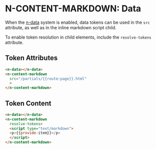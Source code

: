 # N-CONTENT-MARKDOWN: Data

When the [n-data](/components/n-data) system is enabled, data tokens can be used in the `src` attribute, as well as in the inline markdown script child. 

To enable token resolution in child elements, include the `resolve-tokens` attribute.

## Token Attributes

```html
<n-data></n-data>
<n-content-markdown
  src="/partials/{{route:page}}.html"
  >
</n-content-markdown>
```


## Token Content

```html
<n-data></n-data>
<n-content-markdown
  resolve-tokens>
  <script type="text/markdown">
  <p>{{provide:item}}</p>
  </script>
</n-content-markdown>
```